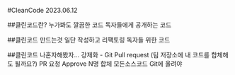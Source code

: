 #CleanCode 2023.06.12

##클린코드란?
  누가봐도 깔끔한 코드
  독자들에게 공개하는 코드

##클린코드 만드는것
  일단 작성하고 리팩토링 독자들 위한 코드

##클린코드 나혼자해봤자...
  강제화 - Git Pull request (팀 저장소에 내 코드를 합체해도 될까요?)
  PR 요청 Approve N명 합체
  모든소스코드 Git에 올려야
  

